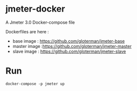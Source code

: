 # jmeter-docker
A Jmeter 3.0 Docker-compose file

Dockerfiles are here : 
* base image : https://github.com/gloterman/jmeter-base
* master image :https://github.com/gloterman/jmeter-master
* slave image : https://github.com/gloterman/jmeter-slave


# Run
```docker-compose -p jmeter up```

